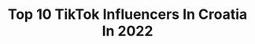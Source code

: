 ---
title: Top 10 TikTok Influencers In Croatia In 2022
description: >-
  Find top TikTok influencers in Croatia in 2022. Most popular hashtags: #fyp #foryoupage #foryou.
platform: TikTok
hits: 149
text_top: Discover the most popular TikTok profiles on inBeat.
text_bottom: inBeat holds 149 TikTok influencers like this in Croatia for you to connect with.
profiles:
  - username: "familymalfoy"
    fullname: >-
      𝘿𝙧𝙖𝙘𝙤• { 19.9k! }
    bio: >-
      𝚝𝚘𝚖/𝚍𝚛𝚊𝚌𝚘꒱✨ • 𝙝𝙤𝙜𝙬𝙖𝙧𝙩𝙨 𝙞𝙨 𝙢𝙮 𝙝𝙤𝙢𝙚꒱🏰 • sytherin꒱🐍
    location: "Croatia"
    followers: 19900
    engagement: 3710
    commentsToLikes: 0.154552
    id: ckcioymk2w1qi0j23tylez2zd
    verified: false
    hashtags: "#foryou, #fy, #draco, #foodwehate"
  - username: "notanna._"
    fullname: >-
      4.k__________🚗_3.k
    bio: >-
      ✨nez sta da mi bude bio✨ e daa snep: not.anna11
    location: "Croatia"
    followers: 3329
    engagement: 2774
    commentsToLikes: 0.286143
    id: ckae3o1j1yll10i78mjgj75x1
    verified: false
    hashtags: ""
  - username: "its.becky1"
    fullname: >-
      FOLLOWING TOO FAST
    bio: >-
      IM BACK! HIII♡ ♡f4f♡ Goal:10.7k followers Mia here🖤
    location: "Croatia"
    followers: 10600
    engagement: 2588
    commentsToLikes: 0.071849
    id: ckb979o1fpswx0j23rdbz9qbz
    verified: false
    hashtags: "#10kfollowers, #fyp, #9k, #blacklivesmatter"
  - username: "mikomikic5"
    fullname: >-
      Pogodikosam
    bio: >-
      Na 10.000 pratioca pokazuje lice
    location: "Croatia"
    followers: 8556
    engagement: 1881
    commentsToLikes: 0.103161
    id: ckbeu4esld9bt0j23ztcrfhh5
    verified: false
    hashtags: "#fyp, #balkantiktok, #notfyp, #duet"
  - username: "evozmaj"
    fullname: >-
      💕🍭
    bio: >-
      💕Ellu💅🏼 🥵Bedzavin na aparatima🥵 Its the✨gaser✨ for me🧚🏻‍♀️ 💗•24.7k•🍭
    location: "Croatia"
    followers: 24700
    engagement: 1828
    commentsToLikes: 0.119119
    id: ckae6ic6hcaz50i78hspzhnym
    verified: false
    hashtags: "#fyp, #zmaji, #foodwehate"
  - username: "heloouu_u12"
    fullname: >-
      hi
    bio: >-
      
    location: "Croatia"
    followers: 3119
    engagement: 1824
    commentsToLikes: 0.088242
    id: ck9m52ua7ksoq0j781scvtryd
    verified: false
    hashtags: "#blooper, #haikyuu, #anime, #webm"
  - username: "emmakrusec"
    fullname: >-
      emma🖇
    bio: >-
      sc: emmakrusec ✨🦋
    location: "Croatia"
    followers: 19300
    engagement: 1673
    commentsToLikes: 0.068068
    id: ckcdi5pje84gf0j23etjce8ho
    verified: false
    hashtags: "#foryou, #foryoupage, #fyp, #greenscreen"
  - username: "lamon.leonardo"
    fullname: >-
      Leonardo Lamon
    bio: >-
      reši
    location: "Croatia"
    followers: 342300
    engagement: 1711
    commentsToLikes: 0.041426
    id: ck81q03wzevj60j78ol5h95m5
    verified: false
    hashtags: ""
  - username: "ivaanaaax"
    fullname: >-
      🐝ivana🐝
    bio: >-
      •hiii•🛹 •12•🐍 •Croatia•🇭🇷 •ly all•🧡
    location: "Croatia"
    followers: 1912
    engagement: 2077
    commentsToLikes: 0.043424
    id: ckacrg0xv5d7b0i780w3lod9n
    verified: false
    hashtags: "#foryou, #fyp, #foryoupage, #myall"
  - username: "tiktokbalkan.pro"
    fullname: >-
      TikTokBalkan
    bio: >-
      😍 Vaši najdraži TikTokeri 😍 ❤️ Pratimo vaše duete ❤️ 📸 Pogledaj naš Insta 📸
    location: "Croatia"
    followers: 112800
    engagement: 2023
    commentsToLikes: 0.039929
    id: ck9f2n91ndx1b0j78i8esdskl
    verified: false
    hashtags: "#lalicmilos, #foryoupage, #balkan, #eldin"
---